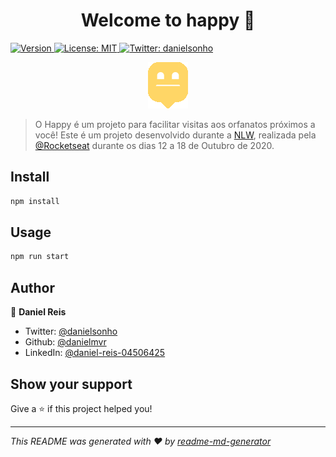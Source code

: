 <h1 align="center">Welcome to happy 👋</h1>
<p>
  <a href="https://www.npmjs.com/package/happy" target="_blank">
    <img alt="Version" src="https://img.shields.io/npm/v/happy.svg">
  </a>
  <a href="#" target="_blank">
    <img alt="License: MIT" src="https://img.shields.io/badge/License-MIT-yellow.svg" />
  </a>
  <a href="https://twitter.com/danielsonho" target="_blank">
    <img alt="Twitter: danielsonho" src="https://img.shields.io/twitter/follow/danielsonho.svg?style=social" />
  </a>
</p>
<p align="center">
<img alt="Logo Happy Animada" src="/public/images/logoHappyAnim.gif">
</p>

> O Happy é um projeto para facilitar visitas aos orfanatos próximos a você!
> Este é um projeto desenvolvido durante a [NLW](https://nextlevelweek.com/), realizada pela [@Rocketseat](https://github.com/Rocketseat) durante os dias 12 a 18 de Outubro de 2020.

## Install

```sh
npm install
```

## Usage

```sh
npm run start
```

## Author

👤 **Daniel Reis**

* Twitter: [@danielsonho](https://twitter.com/danielsonho)
* Github: [@danielmvr](https://github.com/danielmvr)
* LinkedIn: [@daniel-reis-04506425](https://linkedin.com/in/daniel-reis-04506425)

## Show your support

Give a ⭐️ if this project helped you!

***
_This README was generated with ❤️ by [readme-md-generator](https://github.com/kefranabg/readme-md-generator)_